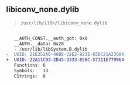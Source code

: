 ## libiconv_none.dylib

> `/usr/lib/i18n/libiconv_none.dylib`

```diff

   __AUTH_CONST.__auth_got: 0x8
   __AUTH.__data: 0x28
   - /usr/lib/libSystem.B.dylib
-  UUID: 21E252A6-40B8-32E2-923E-65DC21A23684
+  UUID: 22A11C93-2D45-3333-858C-57111E779964
   Functions: 6
   Symbols:   13
   CStrings:  0

```
